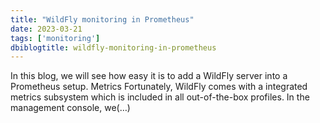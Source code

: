 ```yaml
---
title: "WildFly monitoring in Prometheus"
date: 2023-03-21
tags: ['monitoring']
dbiblogtitle: wildfly-monitoring-in-prometheus
---
```

In this blog, we will see how easy it is to add a WildFly server into a Prometheus setup. Metrics Fortunately, WildFly comes with a integrated metrics subsystem which is included in all out-of-the-box profiles. In the management console, we(…)